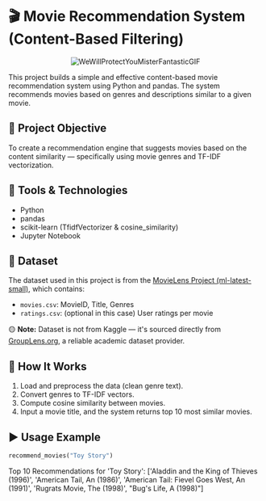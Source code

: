 # 🎬 Movie Recommendation System (Content-Based Filtering)

<p align="center">
  <img src="https://github.com/user-attachments/assets/dbb75105-356e-4b7a-8519-f01007918195" alt="WeWillProtectYouMisterFantasticGIF" />
</p>

This project builds a simple and effective content-based movie recommendation system using Python and pandas. The system recommends movies based on genres and descriptions similar to a given movie.

## 📌 Project Objective

To create a recommendation engine that suggests movies based on the content similarity — specifically using movie genres and TF-IDF vectorization.

## 🧰 Tools & Technologies

- Python
- pandas
- scikit-learn (TfidfVectorizer & cosine_similarity)
- Jupyter Notebook

## 📂 Dataset

The dataset used in this project is from the [MovieLens Project (ml-latest-small)](https://grouplens.org/datasets/movielens/latest/), which contains:

- `movies.csv`: MovieID, Title, Genres
- `ratings.csv`: (optional in this case) User ratings per movie

🟡 **Note:** Dataset is not from Kaggle — it's sourced directly from [GroupLens.org](https://grouplens.org/datasets/movielens/), a reliable academic dataset provider.

## 🔁 How It Works

1. Load and preprocess the data (clean genre text).
2. Convert genres to TF-IDF vectors.
3. Compute cosine similarity between movies.
4. Input a movie title, and the system returns top 10 most similar movies.

## ▶️ Usage Example

```python
recommend_movies("Toy Story")
```
Top 10 Recommendations for 'Toy Story':
['Aladdin and the King of Thieves (1996)',
 'American Tail, An (1986)',
 'American Tail: Fievel Goes West, An (1991)',
 'Rugrats Movie, The (1998)',
 "Bug's Life, A (1998)"]
